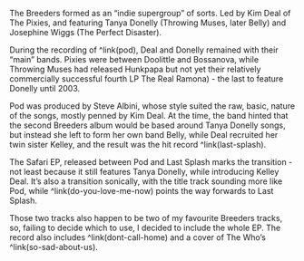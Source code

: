 The Breeders formed as an “indie supergroup” of sorts.  Led by Kim Deal of The Pixies, and featuring Tanya Donelly (Throwing Muses, later Belly) and Josephine Wiggs (The Perfect Disaster).

During the recording of ^link(pod), Deal and Donelly remained with their  “main” bands. Pixies were between Doolittle and Bossanova, while Throwing Muses had released Hunkpapa but not yet their relatively commercially successful fourth LP The Real Ramona) - the last to feature Donelly until 2003.

Pod was produced by Steve Albini, whose style suited the raw, basic, nature of the songs, mostly penned by Kim Deal.  At the time, the band hinted that the second Breeders album would be based around Tanya Donelly songs, but instead she left to form her own band Belly, while Deal recruited her twin sister Kelley, and the result was the hit record ^link(last-splash).

The Safari EP, released between Pod and Last Splash marks the transition - not least because it still features Tanya Donelly, while introducing Kelley Deal. It’s also a transition sonically, with the title track sounding more like Pod, while ^link(do-you-love-me-now) points the way forwards to Last Splash.

Those two tracks also happen to be two of my favourite Breeders tracks, so, failing to decide which to use, I decided to include the whole EP. The record also includes ^link(dont-call-home) and a cover of The Who’s ^link(so-sad-about-us).
